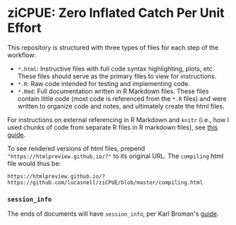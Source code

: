 # ziCPUE:  Zero Inflated Catch Per Unit Effort

This repository is structured with three types of files for each step of the workflow:

- `*.html`: Instructive files with full code syntax highlighting, plots, etc. These files
  should serve as the primary files to view for instructions.
- `*.R`: Raw code intended for testing and implementing code.
- `*.Rmd`: Full documentation written in R Markdown files. These files contain little 
  code (most code is referenced from the `*.R` files) and were written to organize code
  and notes, and ultimately create the html files.

For instructions on external referencing in R Markdown and `knitr` (i.e., how I 
used chunks of code from separate R files in R markdown files), see 
[this guide](
http://zevross.com/blog/2014/07/09/making-use-of-external-r-code-in-knitr-and-r-markdown/
).

To see rendered versions of html files, prepend `"https://htmlpreview.github.io/?"`
to its original URL. The `compiling` html file would thus be:
```
https://htmlpreview.github.io/?https://github.com/lucasnell/ziCPUE/blob/master/compiling.html
```

### `session_info`

The ends of documents will have `session_info`, per Karl Broman's
[guide](http://kbroman.org/knitr_knutshell/pages/reproducible.html).